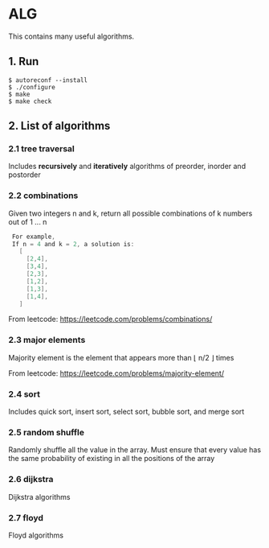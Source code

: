 # ALG

This contains many useful algorithms.


## 1. Run

```
$ autoreconf --install
$ ./configure
$ make
$ make check
```

## 2. List of algorithms

### 2.1 tree traversal

Includes **recursively** and **iteratively** algorithms of preorder, inorder and postorder

### 2.2 combinations

Given two integers n and k, return all possible combinations of k numbers out of 1 ... n
```C
 For example,
 If n = 4 and k = 2, a solution is:
   [
     [2,4],
     [3,4],
     [2,3],
     [1,2],
     [1,3],
     [1,4],
   ]
```

From leetcode: https://leetcode.com/problems/combinations/

### 2.3 major elements

Majority element is the element that appears more than ⌊ n/2 ⌋ times

From leetcode: https://leetcode.com/problems/majority-element/

### 2.4 sort

Includes quick sort, insert sort, select sort, bubble sort, and merge sort

### 2.5 random shuffle

Randomly shuffle all the value in the array. Must ensure that every value has the same probability
of existing in all the positions of the array

### 2.6 dijkstra

Dijkstra algorithms

### 2.7 floyd

Floyd algorithms

